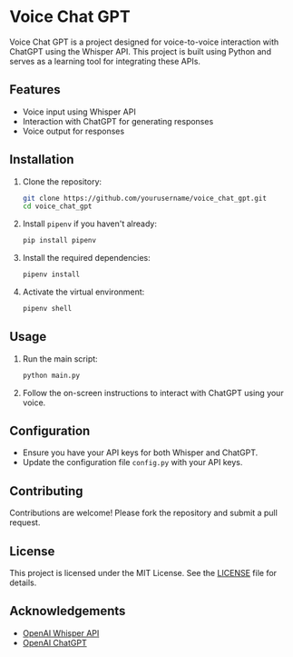 # Voice Chat GPT

Voice Chat GPT is a project designed for voice-to-voice interaction with ChatGPT using the Whisper API. This project is built using Python and serves as a learning tool for integrating these APIs.

## Features

- Voice input using Whisper API
- Interaction with ChatGPT for generating responses
- Voice output for responses

## Installation

1. Clone the repository:
    ```sh
    git clone https://github.com/yourusername/voice_chat_gpt.git
    cd voice_chat_gpt
    ```

2. Install `pipenv` if you haven't already:
    ```sh
    pip install pipenv
    ```

3. Install the required dependencies:
    ```sh
    pipenv install
    ```

4. Activate the virtual environment:
    ```sh
    pipenv shell
    ```

## Usage

1. Run the main script:
    ```sh
    python main.py
    ```

2. Follow the on-screen instructions to interact with ChatGPT using your voice.

## Configuration

- Ensure you have your API keys for both Whisper and ChatGPT.
- Update the configuration file `config.py` with your API keys.

## Contributing

Contributions are welcome! Please fork the repository and submit a pull request.

## License

This project is licensed under the MIT License. See the [LICENSE](LICENSE) file for details.

## Acknowledgements

- [OpenAI Whisper API](https://openai.com/whisper)
- [OpenAI ChatGPT](https://openai.com/chatgpt)

